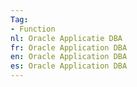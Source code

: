 ```yaml
---
Tag: 
- Function
nl: Oracle Applicatie DBA
fr: Oracle Application DBA
en: Oracle Application DBA
es: Oracle Application DBA
---
```

